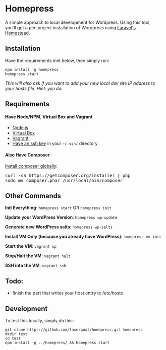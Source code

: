 
<h1>Homepress</h1>

A simple approach to local development for Wordpress. Using this tool, you'll get a per-project installation of Wordpress using [Laravel's Homestead](http://laravel.com/docs/master/homestead).

<h2>Installation</h2>

Have the requirements met below, then simply run: 

    npm install -g homepress
    homepress start

*This will also ask if you want to add your new local dev site IP address to your hosts file. Hint: you do.*


<h2>Requirements</h2>


<h4>Have Node/NPM, Virtual Box and Vagrant</h4>

* [Node.js](https://nodejs.org/en/)
* [Virtual Box](https://www.virtualbox.org/wiki/Downloads)
* [Vagrant](https://www.vagrantup.com/downloads.html)
* [Have an ssh key](https://help.github.com/articles/generating-ssh-keys/) in your `~/.ssh/` directory


<h4>Also Have Composer</h4>

[Install composer globally](https://getcomposer.org/doc/00-intro.md#globally):

<pre>
curl -sS https://getcomposer.org/installer | php
sudo mv composer.phar /usr/local/bin/composer
</pre>


<h2>Other Commands</h2>

**Init Everything**: `homepress start` OR `homepress init`

**Update your WordPress Version**: `homepress wp-update`

**Generate new WordPress salts**: `homepress wp-salts`

**Install VM Only (because you already have WordPress)**: `homepress vm-init`

**Start the VM**: `vagrant up`

**Stop/Halt the VM**: `vagrant halt`

**SSH into the VM**: `vagrant ssh`


<h2>Todo:</h2>

* finish the part that writes your host entry to /etc/hosts

<h2>Development</h2>

To test this locally, simply do this:

    git clone https://github.com/lasergoat/homepress.git homepress
    mkdir test
    cd test
    npm install -g ../homepress/ && homepress start

